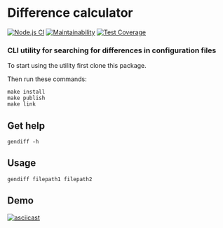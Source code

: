 # Difference calculator

[![Node.js CI](https://github.com/Vmelnikoff/frontend-project-lvl2/workflows/Node.js%20CI/badge.svg)](https://github.com/frontend-project-lvl2/workflows/Node.js%20CI/actions)
[![Maintainability](https://api.codeclimate.com/v1/badges/2592177b3dafbea7bc96/maintainability)](https://codeclimate.com/github/Vmelnikoff/frontend-project-lvl2/maintainability)
[![Test Coverage](https://api.codeclimate.com/v1/badges/2592177b3dafbea7bc96/test_coverage)](https://codeclimate.com/github/Vmelnikoff/frontend-project-lvl2/test_coverage)

### CLI utility for searching for differences in configuration files

To start using the utility first clone this package.
 
Then run these commands:
```
make install
make publish
make link
```   

## Get help  

```
gendiff -h
```   

## Usage
```
gendiff filepath1 filepath2
```

## Demo

[![asciicast](https://asciinema.org/a/NhS5L91Px4Qet0ncD4kOrVWqv.svg)](https://asciinema.org/a/NhS5L91Px4Qet0ncD4kOrVWqv)

